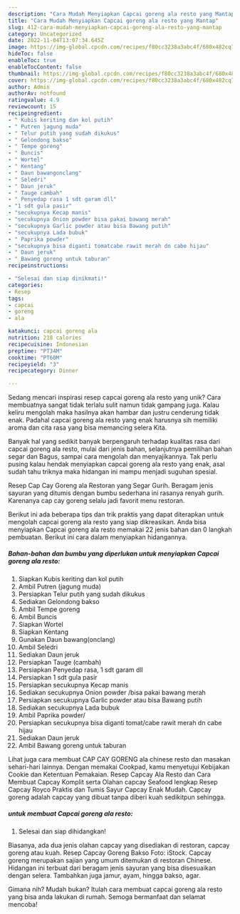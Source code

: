 ```yaml
---
description: "Cara Mudah Menyiapkan Capcai goreng ala resto yang Mantap"
title: "Cara Mudah Menyiapkan Capcai goreng ala resto yang Mantap"
slug: 412-cara-mudah-menyiapkan-capcai-goreng-ala-resto-yang-mantap
category: Uncategorized
date: 2022-11-04T13:07:34.645Z
image: https://img-global.cpcdn.com/recipes/f80cc3238a3abc4f/680x482cq70/capcai-goreng-ala-resto-foto-resep-utama.jpg
hideToc: false
enableToc: true
enableTocContent: false
thumbnail: https://img-global.cpcdn.com/recipes/f80cc3238a3abc4f/680x482cq70/capcai-goreng-ala-resto-foto-resep-utama.jpg
cover: https://img-global.cpcdn.com/recipes/f80cc3238a3abc4f/680x482cq70/capcai-goreng-ala-resto-foto-resep-utama.jpg
author: Admin
authorAv: notfound
ratingvalue: 4.9
reviewcount: 15
recipeingredient:
- " Kubis keriting dan kol putih"
- " Putren jagung muda"
- " Telur putih yang sudah dikukus"
- " Gelondong bakso"
- " Tempe goreng"
- " Buncis"
- " Wortel"
- " Kentang"
- " Daun bawangonclang"
- " Seledri"
- " Daun jeruk"
- " Tauge cambah"
- " Penyedap rasa 1 sdt garam dll"
- "1 sdt gula pasir"
- "secukupnya Kecap manis"
- "secukupnya Onion powder bisa pakai bawang merah"
- "secukupnya Garlic powder atau bisa Bawang putih"
- "secukupnya Lada bubuk"
- " Paprika powder"
- "secukupnya bisa diganti tomatcabe rawit merah dn cabe hijau"
- " Daun jeruk"
- " Bawang goreng untuk taburan"
recipeinstructions:

- "Selesai dan siap dinikmati!"
categories:
- Resep
tags:
- capcai
- goreng
- ala

katakunci: capcai goreng ala 
nutrition: 218 calories
recipecuisine: Indonesian
preptime: "PT34M"
cooktime: "PT60M"
recipeyield: "3"
recipecategory: Dinner

---
```





Sedang mencari inspirasi resep capcai goreng ala resto yang unik? Cara membuatnya sangat tidak terlalu sulit namun tidak gampang juga. Kalau keliru mengolah maka hasilnya akan hambar dan justru cenderung tidak enak. Padahal capcai goreng ala resto yang enak harusnya sih memiliki aroma dan cita rasa yang bisa memancing selera Kita.





Banyak hal yang sedikit banyak berpengaruh terhadap kualitas rasa dari capcai goreng ala resto, mulai dari jenis bahan, selanjutnya pemilihan bahan segar dan Bagus, sampai cara mengolah dan menyajikannya. Tak perlu pusing kalau hendak menyiapkan capcai goreng ala resto yang enak,      asal sudah tahu triknya maka hidangan ini mampu menjadi suguhan spesial.














Resep Cap Cay Goreng ala Restoran yang Segar Gurih. Beragam jenis sayuran yang ditumis dengan bumbu sederhana ini rasanya renyah gurih. Karenanya cap cay goreng selalu jadi favorit menu restoran.






Berikut ini ada beberapa tips dan trik praktis yang dapat diterapkan untuk mengolah capcai goreng ala resto yang siap dikreasikan. Anda bisa menyiapkan Capcai goreng ala resto memakai 22 jenis bahan dan 0 langkah pembuatan. Berikut ini cara dalam menyiapkan hidangannya.

<!--inarticleads1-->

##### Bahan-bahan dan bumbu yang diperlukan untuk menyiapkan Capcai goreng ala resto:

1. Siapkan  Kubis keriting dan kol putih
1. Ambil  Putren (jagung muda)
1. Persiapkan  Telur putih yang sudah dikukus
1. Sediakan  Gelondong bakso
1. Ambil  Tempe goreng
1. Ambil  Buncis
1. Siapkan  Wortel
1. Siapkan  Kentang
1. Gunakan  Daun bawang(onclang)
1. Ambil  Seledri
1. Sediakan  Daun jeruk
1. Persiapkan  Tauge (cambah)
1. Persiapkan  Penyedap rasa, 1 sdt garam dll
1. Persiapkan 1 sdt gula pasir
1. Persiapkan secukupnya Kecap manis
1. Sediakan secukupnya Onion powder /bisa pakai bawang merah
1. Persiapkan secukupnya Garlic powder atau bisa Bawang putih
1. Sediakan secukupnya Lada bubuk
1. Ambil  Paprika powder/
1. Persiapkan secukupnya bisa diganti tomat/cabe rawit merah dn cabe hijau
1. Sediakan  Daun jeruk
1. Ambil  Bawang goreng untuk taburan


Lihat juga cara membuat CAP CAY GORENG ala chinese resto dan masakan sehari-hari lainnya. Dengan memakai Cookpad, kamu menyetujui Kebijakan Cookie dan Ketentuan Pemakaian. Resep Capcay Ala Resto dan Cara Membuat Capcay Komplit serta Olahan capcay Seafood lengkap Resep Capcay Royco Praktis dan Tumis Sayur Capcay Enak Mudah. Capcay goreng adalah capcay yang dibuat tanpa diberi kuah sedikitpun sehingga. 

<!--inarticleads2-->

#####  untuk membuat Capcai goreng ala resto:


1. Selesai dan siap dihidangkan!

Biasanya, ada dua jenis olahan capcay yang disediakan di restoran, capcay goreng atau kuah. Resep Capcay Goreng Bakso Foto: iStock. Capcay goreng merupakan sajian yang umum ditemukan di restoran Chinese. Hidangan ini terbuat dari beragam jenis sayuran yang bisa disesuaikan dengan selera. Tambahkan juga jamur, ayam, hingga bakso, agar. 

Gimana nih? Mudah bukan? Itulah cara membuat capcai goreng ala resto yang bisa anda lakukan di rumah. Semoga bermanfaat dan selamat mencoba!
